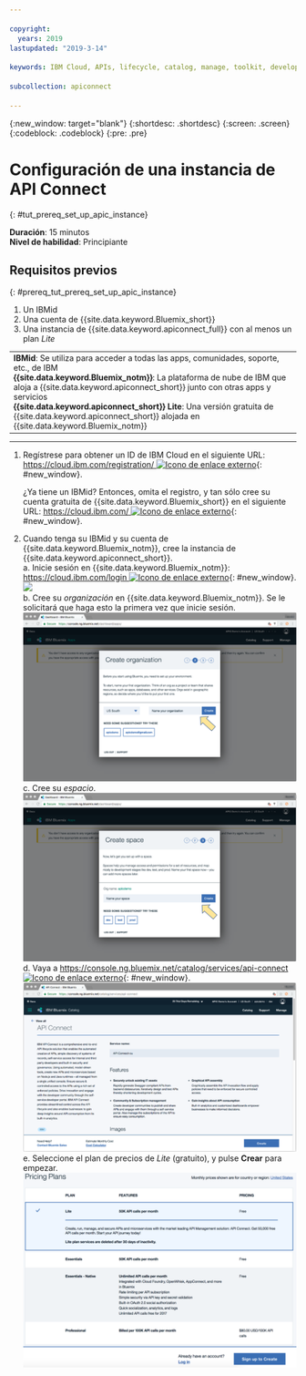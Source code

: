 ```yaml
---

copyright:
  years: 2019
lastupdated: "2019-3-14"

keywords: IBM Cloud, APIs, lifecycle, catalog, manage, toolkit, develop, dev portal, tutorials

subcollection: apiconnect

---
```


{:new_window: target="blank"}
{:shortdesc: .shortdesc}
{:screen: .screen}
{:codeblock: .codeblock}
{:pre: .pre}

# Configuración de una instancia de API Connect
{: #tut_prereq_set_up_apic_instance}

**Duración**: 15 minutos  
**Nivel de habilidad**: Principiante  


## Requisitos previos
{: #prereq_tut_prereq_set_up_apic_instance}

1. Un IBMid
2. Una cuenta de {{site.data.keyword.Bluemix_short}}
3. Una instancia de {{site.data.keyword.apiconnect_full}} con al menos un plan _Lite_


<table>
  <tr><td><b>IBMid</b>: Se utiliza para acceder a todas las apps, comunidades, soporte, etc., de IBM
    <br>
    <b>{{site.data.keyword.Bluemix_notm}}</b>: La plataforma de nube de IBM que aloja a {{site.data.keyword.apiconnect_short}} junto con otras apps y servicios<br>
    <b>{{site.data.keyword.apiconnect_short}} Lite</b>: Una versión gratuita de {{site.data.keyword.apiconnect_short}} alojada en {{site.data.keyword.Bluemix_notm}}</td></tr>
  </table>  


---


1. Regístrese para obtener un ID de IBM Cloud en el siguiente URL: [https://cloud.ibm.com/registration/ ![Icono de enlace externo](../icons/launch-glyph.svg "Icono de enlace externo")](https://cloud.ibm.com/registration/){: #new_window}.

	¿Ya tiene un IBMid? Entonces, omita el registro, y tan sólo cree su cuenta gratuita de {{site.data.keyword.Bluemix_short}} en el siguiente URL: [https://cloud.ibm.com/ ![Icono de enlace externo](../icons/launch-glyph.svg "Icono de enlace externo")](https://cloud.ibm.com/){: #new_window}.  

2. Cuando tenga su IBMid y su cuenta de {{site.data.keyword.Bluemix_notm}}, cree la instancia de {{site.data.keyword.apiconnect_short}}.  
  a. Inicie sesión en {{site.data.keyword.Bluemix_notm}}: [https://cloud.ibm.com/login ![Icono de enlace externo](../icons/launch-glyph.svg "Icono de enlace externo")](https://cloud.ibm.com/login){: #new_window}.  
  ![](images/cloud_login_page.png)  
  b. Cree su _organización_ en {{site.data.keyword.Bluemix_notm}}. Se le solicitará que haga esto la primera vez que inicie sesión.  
  ![](images/prereqs-2.png)
  c. Cree su _espacio_.  
  ![](images/prereqs-3.png)
  d. Vaya a [https://console.ng.bluemix.net/catalog/services/api-connect ![Icono de enlace externo](../icons/launch-glyph.svg "Icono de enlace externo")](https://console.ng.bluemix.net/catalog/services/api-connect){: #new_window}.  
  ![](images/prereqs-4.png)  
  e. Seleccione el plan de precios de _Lite_ (gratuito), y pulse **Crear** para empezar.  
  ![](images/lite-plan.png)  
